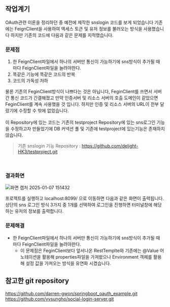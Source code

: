 ## 작업계기 
OAuth관련 이론을 정리하던 중 예전에 제작한 snslogin 코드를 보게 되었습니다 기존에는 FeignClient을 사용하여 엑세스 토큰 및 유저 정보를 불러오는 방식을 사용했습니다 하지만 기존의 코드에 다음과 같은 문제를 지적했습니다.

### 문제점 
1. 한 FeignClient파일에서 하나의 서버만 통신이 가능하기에 sns방식이 추가될 때 마다 FeignClient파일을 늘려야한다.
2. 똑같은 기능에 똑같은 코드의 반복
3. 코드의 가독성 저하

물론 기존의 FeginClient방식이 나쁘다는 것은 아닙니다, FeginClient를 쓰면서 서버간 통신 코드가 간결해졌고 만약 인증서버 및 리소스 서버의 호출 도메인이 같았으면 FeginClient를 계속 사용했을 것 입니다. 하지만 인증 및 리소스 서버의 URL이 전부
달랐기에 수정할 수 밖에 없었습니다.
<br><br>
이 Repository에 있는 코드는 기존의 testproject Repository에 있는 sns로그인 기능을 수정하고자 만들었기에
DB 커넥션 풀 및 기존에 testproject에 있는기능은 존재하지 않습니다.

> 기존 snslogin 기능 Repository : https://github.com/delight-HK3/testproject.git
<br>

### 결과화면

![화면 캡처 2025-01-07 151432](https://github.com/user-attachments/assets/b65485d3-2134-4772-99ae-fa8a9d4e02d6)

프로젝트를 실행하고 localhost:8099/ 으로 이동하면 다음과 같은 화면이 출력됩니다.<br>
상단의 sns 로그인 방식 3가지 중 1개를 선택하여 로그인을 진행하면 터미널창에 해당하는 유저의 정보를 출력합니다.<br>

### 문제해결
- 한 FeignClient파일에서 하나의 서버만 통신이 가능하기에 sns방식이 추가될 때 마다 FeignClient파일을 늘려야한다.
  - 이 문제점은 FeginClient보다 앞서나온 RestTemplte와 기존에는 @Value 어노테이션을 활용해 properties파일을 가져왔으나 Environment 객체를 활용해 설정 값을 가져오는 방식을 유연화 시켰습니다.


## 참고한 git repository
https://github.com/darren-gwon/springboot_oauth_example.git <br>
https://github.com/vvsungho/social-login-server.git
